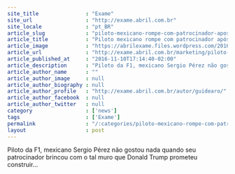 ```yaml
---
site_title               : "Exame"
site_url                 : "http://exame.abril.com.br"
site_locale              : "pt_BR"
article_slug             : "piloto-mexicano-rompe-com-patrocinador-apos-piada-sobre-trump"
article_title            : "Piloto mexicano rompe com patrocinador após piada sobre Trump"
article_image            : "https://abrilexame.files.wordpress.com/2016/11/donald-trump-2.jpg?quality=70&strip=all&w=1024"
article_url              : "http://exame.abril.com.br/marketing/piloto-mexicano-rompe-com-patrocinador-apos-piada-sobre-trump/"
article_published_at     : "2016-11-10T17:14:40-02:00"
article_description      : "Piloto da F1, mexicano Sergio Pérez não gostou nada quando seu patrocinador brincou com o tal muro que Donald Trump prometeu construir..."
article_author_name      : ""
article_author_image     : null
article_author_biography : null
article_author_profile   : "http://exame.abril.com.br/autor/guidearo/"
article_author_facebook  : null
article_author_twitter   : null
category                 : ['news']
tags                     : ['Exame']
permalink                : "/:categories/piloto-mexicano-rompe-com-patrocinador-apos-piada-sobre-trump/"
layout                   : post
---
```


Piloto da F1, mexicano Sergio Pérez não gostou nada quando seu patrocinador brincou com o tal muro que Donald Trump prometeu construir...
